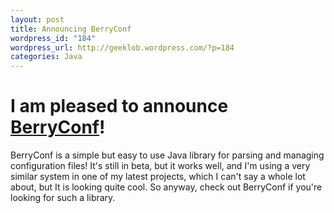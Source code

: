 ```yaml
--- 
layout: post
title: Announcing BerryConf
wordpress_id: "184"
wordpress_url: http://geeklob.wordpress.com/?p=184
categories: Java
---
```

<h1>I am pleased to announce <a title="BerryConf's page on Github" href="http://github.com/indigo747/BerryConf">BerryConf</a>!</h1>
BerryConf is a simple but easy to use Java library for parsing and managing configuration files! It's still in beta, but it works well, and I'm using a very similar system in one of my latest projects, which I can't say a whole lot about, but It is looking quite cool. So anyway, check out BerryConf if you're looking for such a library.
